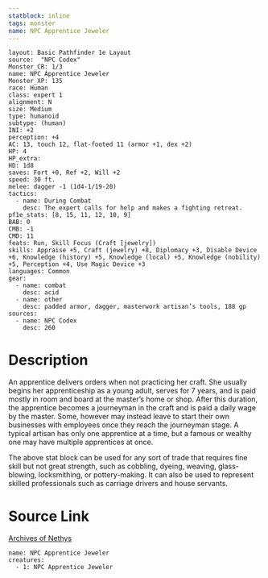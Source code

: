 ```yaml
---
statblock: inline
tags: monster
name: NPC Apprentice Jeweler
---
```

```statblock
layout: Basic Pathfinder 1e Layout
source:  "NPC Codex"
Monster_CR: 1/3
name: NPC Apprentice Jeweler
Monster_XP: 135
race: Human
class: expert 1
alignment: N
size: Medium
type: humanoid
subtype: (human)
INI: +2
perception: +4
AC: 13, touch 12, flat-footed 11 (armor +1, dex +2)
HP: 4
HP_extra: 
HD: 1d8
saves: Fort +0, Ref +2, Will +2
speed: 30 ft.
melee: dagger -1 (1d4-1/19-20)
tactics:
  - name: During Combat
    desc: The expert calls for help and makes a fighting retreat.
pf1e_stats: [8, 15, 11, 12, 10, 9]
BAB: 0
CMB: -1
CMD: 11
feats: Run, Skill Focus (Craft [jewelry])
skills: Appraise +5, Craft (jewelry) +8, Diplomacy +3, Disable Device +6, Knowledge (history) +5, Knowledge (local) +5, Knowledge (nobility) +5, Perception +4, Use Magic Device +3
languages: Common
gear:
  - name: combat
    desc: acid
  - name: other
    desc: padded armor, dagger, masterwork artisan’s tools, 188 gp
sources:
  - name: NPC Codex
    desc: 260
```
# Description
An apprentice delivers orders when not practicing her craft. She usually begins her apprenticeship as a young adult, serves for 7 years, and is paid mostly in room and board at the master’s home or shop. After this duration, the apprentice becomes a journeyman in the craft and is paid a daily wage by the master. Some, however may instead leave to start their own businesses with employees once they reach the journeyman stage. A typical artisan has only one apprentice at a time, but a famous or wealthy one may have multiple apprentices at once.

The above stat block can be used for any sort of trade that requires fine skill but not great strength, such as cobbling, dyeing, weaving, glass-blowing, locksmithing, or pottery-making. It can also be used to represent skilled professionals such as carriage drivers and house servants.
# Source Link
[Archives of Nethys](https://aonprd.com/NPCDisplay.aspx?ItemName=Apprentice%20Jeweler)
```encounter-table
name: NPC Apprentice Jeweler
creatures:
  - 1: NPC Apprentice Jeweler
```
